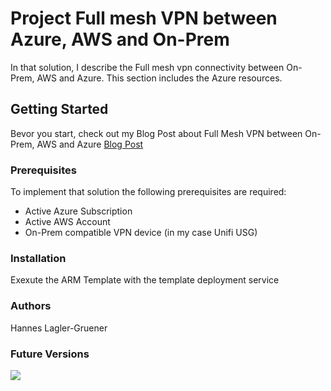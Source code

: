 # Project Full mesh VPN between Azure, AWS and On-Prem
In that solution, I describe the Full mesh vpn connectivity between On-Prem, AWS and Azure.
This section includes the Azure resources.

## Getting Started
Bevor you start, check out my Blog Post about Full Mesh VPN between On-Prem, AWS and Azure
[Blog Post](https://www.cloudblogger.at/2020/03/19/create-full-mesh-vpn-to-azure-and-aws-with-unifi-usg/)

### Prerequisites
To implement that solution the following prerequisites are required:
* Active Azure Subscription
* Active AWS Account
* On-Prem compatible VPN device (in my case Unifi USG)


### Installation
Exexute the ARM Template with the template deployment service

### Authors
Hannes Lagler-Gruener

### Future Versions

<a href="https://azuredeploy.net/?repository=https://github.com/laglergruener/AzureARMTemplates/tree/master/AzureHelpTemplates/VPN-Env" target="_blank">
    <img src="https://azurecomcdn.azureedge.net/mediahandler/acomblog/media/Default/blog/deploybutton.png"/>
</a>
